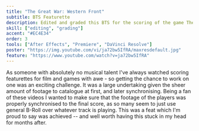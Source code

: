 ```yaml
---
title: "The Great War: Western Front"
subtitle: BTS Featurette
description: Edited and graded this BTS for the scoring of the game The Great War Western Front
skill: ["editing", "grading"]
accent: "#EC4E34"
order: 3
tools: ["After Effects", "Premiere", "DaVinci Resolve"]
poster: "https://img.youtube.com/vi/ja72bw5IfRA/maxresdefault.jpg"
feature: "https://www.youtube.com/watch?v=ja72bw5IfRA"
---
```


As someone with absolutely no musical talent I've always watched scoring featurettes for film and games with awe - so getting the chance to work on one was an exciting challenge. It was a large undertaking given the sheer amount of footage to catalogue at first, and later synchronising. Being a fan of these videos I wanted to make sure that the footage of the players was properly synchronised to the final score, as so many seem to just use general B-Roll over whatever track is playing. This was a feat which I'm proud to say was achieved -- and well worth having this stuck in my head for months after.
